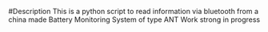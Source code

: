 #Description
This is a python script to read information via bluetooth
from a china made Battery Monitoring System of type ANT
Work strong in progress
